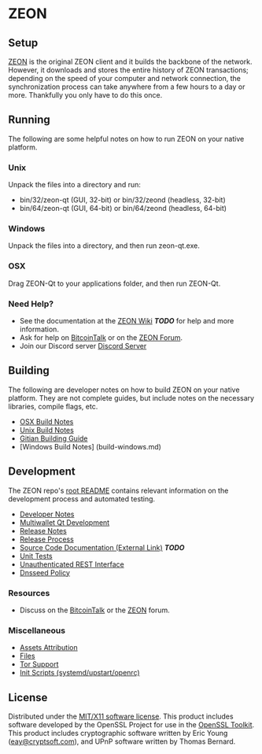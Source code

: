 ZEON
=====================

Setup
---------------------
[ZEON](http://zeonnetwork.org/wallet) is the original ZEON client and it builds the backbone of the network. However, it downloads and stores the entire history of ZEON transactions; depending on the speed of your computer and network connection, the synchronization process can take anywhere from a few hours to a day or more. Thankfully you only have to do this once.

Running
---------------------
The following are some helpful notes on how to run ZEON on your native platform.

### Unix

Unpack the files into a directory and run:

- bin/32/zeon-qt (GUI, 32-bit) or bin/32/zeond (headless, 32-bit)
- bin/64/zeon-qt (GUI, 64-bit) or bin/64/zeond (headless, 64-bit)

### Windows

Unpack the files into a directory, and then run zeon-qt.exe.

### OSX

Drag ZEON-Qt to your applications folder, and then run ZEON-Qt.

### Need Help?

* See the documentation at the [ZEON Wiki](https://en.zeonnetwork.org/wiki/Main_Page) ***TODO***
for help and more information.
* Ask for help on [BitcoinTalk](https://bitcointalk.org) or on the [ZEON Forum](http://forum.zeonnetwork.org/).
* Join our Discord server [Discord Server](https://discord.gg/S9adMgS)

Building
---------------------
The following are developer notes on how to build ZEON on your native platform. They are not complete guides, but include notes on the necessary libraries, compile flags, etc.

- [OSX Build Notes](build-osx.md)
- [Unix Build Notes](build-unix.md)
- [Gitian Building Guide](gitian-building.md)
- [Windows Build Notes] (build-windows.md)

Development
---------------------
The ZEON repo's [root README](https://github.com/ZEON-Core/ZEON/blob/master/README.md) contains relevant information on the development process and automated testing.

- [Developer Notes](developer-notes.md)
- [Multiwallet Qt Development](multiwallet-qt.md)
- [Release Notes](release-notes.md)
- [Release Process](release-process.md)
- [Source Code Documentation (External Link)](https://dev.visucore.com/bitcoin/doxygen/) ***TODO***
- [Unit Tests](unit-tests.md)
- [Unauthenticated REST Interface](REST-interface.md)
- [Dnsseed Policy](dnsseed-policy.md)


### Resources

* Discuss on the [BitcoinTalk](https://bitcointalk.org/index.php?topic=1262920.0) or the [ZEON](http://forum.zeonnetwork.org/) forum.

### Miscellaneous
- [Assets Attribution](assets-attribution.md)
- [Files](files.md)
- [Tor Support](tor.md)
- [Init Scripts (systemd/upstart/openrc)](init.md)

License
---------------------
Distributed under the [MIT/X11 software license](http://www.opensource.org/licenses/mit-license.php).
This product includes software developed by the OpenSSL Project for use in the [OpenSSL Toolkit](https://www.openssl.org/). This product includes
cryptographic software written by Eric Young ([eay@cryptsoft.com](mailto:eay@cryptsoft.com)), and UPnP software written by Thomas Bernard.
